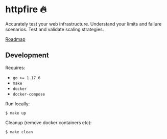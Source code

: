 # httpfire 🔥

Accurately test your web infrastructure. Understand your limits and failure scenarios. Test and validate scaling strategies.

[Roadmap](https://github.com/shanegibbs/httpfire/projects/1)

## Development

Requires:
- `go >= 1.17.6`
- `make`
- `docker`
- `docker-compose`

Run locally:

```shell
$ make up
```

Cleanup (remove docker containers etc):

```shell
$ make clean
```
